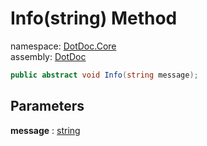 ﻿# Info\(string\) Method

namespace: [DotDoc\.Core](../../DotDoc.Core.md)<br />
assembly: [DotDoc](../../../DotDoc.md)



```csharp
public abstract void Info(string message);
```

## Parameters

__message__ : [string](https://docs.microsoft.com/dotnet/api/System.String)



